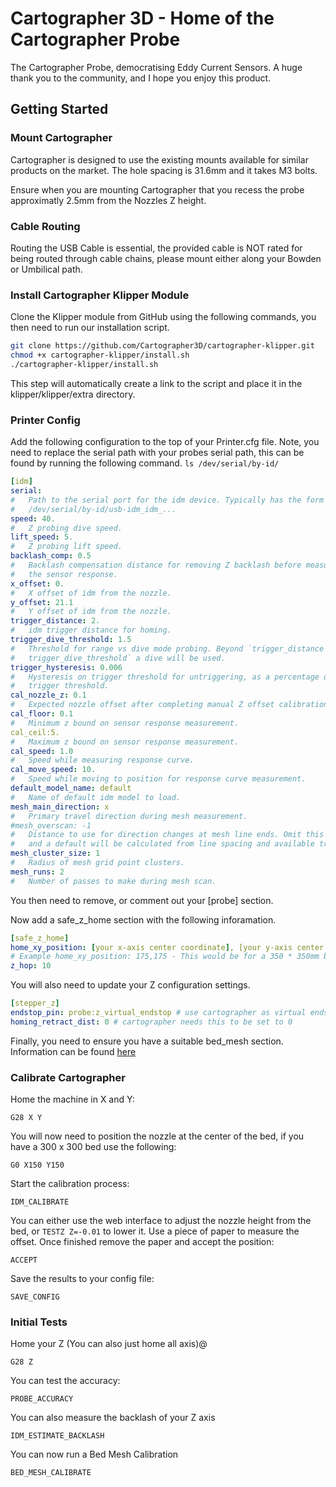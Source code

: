 # Cartographer 3D - Home of the Cartographer Probe
The Cartographer Probe, democratising Eddy Current Sensors. A huge thank you to the community, and I hope you enjoy this product. 

## Getting Started


### Mount Cartographer
Cartographer is designed to use the existing mounts available for similar products on the market. The hole spacing is 31.6mm and it takes M3 bolts. 

Ensure when you are mounting Cartographer that you recess the probe approximatly 2.5mm from the Nozzles Z height. 

### Cable Routing
Routing the USB Cable is essential, the provided cable is NOT rated for being routed through cable chains, please mount either along your Bowden or Umbilical path. 

### Install Cartographer Klipper Module 
Clone the Klipper module from GitHub using the following commands, you then need to run our installation script. 

```bash
git clone https://github.com/Cartographer3D/cartographer-klipper.git
chmod +x cartographer-klipper/install.sh
./cartographer-klipper/install.sh
```
This step will automatically create a link to the script and place it in the klipper/klipper/extra directory.

### Printer Config

Add the following configuration to the top of your Printer.cfg file. Note, you need to replace the serial path with your probes serial path, this can be found by running the following command. 
`ls /dev/serial/by-id/`

```yaml
[idm]
serial:
#   Path to the serial port for the idm device. Typically has the form
#   /dev/serial/by-id/usb-idm_idm_...
speed: 40.
#   Z probing dive speed.
lift_speed: 5.
#   Z probing lift speed.
backlash_comp: 0.5
#   Backlash compensation distance for removing Z backlash before measuring
#   the sensor response.
x_offset: 0.
#   X offset of idm from the nozzle.
y_offset: 21.1
#   Y offset of idm from the nozzle.
trigger_distance: 2.
#   idm trigger distance for homing.
trigger_dive_threshold: 1.5
#   Threshold for range vs dive mode probing. Beyond `trigger_distance +
#   trigger_dive_threshold` a dive will be used.
trigger_hysteresis: 0.006
#   Hysteresis on trigger threshold for untriggering, as a percentage of the
#   trigger threshold.
cal_nozzle_z: 0.1
#   Expected nozzle offset after completing manual Z offset calibration.
cal_floor: 0.1
#   Minimum z bound on sensor response measurement.
cal_ceil:5.
#   Maximum z bound on sensor response measurement.
cal_speed: 1.0
#   Speed while measuring response curve.
cal_move_speed: 10.
#   Speed while moving to position for response curve measurement.
default_model_name: default
#   Name of default idm model to load.
mesh_main_direction: x
#   Primary travel direction during mesh measurement.
#mesh_overscan: -1
#   Distance to use for direction changes at mesh line ends. Omit this setting
#   and a default will be calculated from line spacing and available travel.
mesh_cluster_size: 1
#   Radius of mesh grid point clusters.
mesh_runs: 2
#   Number of passes to make during mesh scan.
```
You then need to remove, or comment out your [probe] section. 

Now add a safe_z_home section with the following inforamation. 

```yaml 
[safe_z_home]
home_xy_position: [your x-axis center coordinate], [your y-axis center coordinate]
# Example home_xy_position: 175,175 - This would be for a 350 * 350mm bed. 
z_hop: 10
```

You will also need to update your Z configuration settings. 

```yaml
[stepper_z]
endstop_pin: probe:z_virtual_endstop # use cartographer as virtual endstop
homing_retract_dist: 0 # cartographer needs this to be set to 0
```
Finally, you need to ensure you have a suitable bed_mesh section. Information can be found [here](https://www.klipper3d.org/Bed_Mesh.html)

### Calibrate Cartographer

Home the machine in X and Y:
```gcode
G28 X Y
```

You will now need to position the nozzle at the center of the bed, if you have a 300 x 300 bed use the following: 
```gcode
G0 X150 Y150
```

Start the calibration process:
```
IDM_CALIBRATE
```
You can either use the web interface to adjust the nozzle height from the bed, or `TESTZ Z=-0.01` to lower it. Use a piece of paper to measure the offset. Once finished remove the paper and accept the position:
```
ACCEPT
```
Save the results to your config file:
```
SAVE_CONFIG
```
### Initial Tests

Home your Z (You can also just home all axis)@
```
G28 Z
```
You can test the accuracy:
```
PROBE_ACCURACY
```

You can also measure the backlash of your Z axis
```
IDM_ESTIMATE_BACKLASH
```
You can now run a Bed Mesh Calibration 
```
BED_MESH_CALIBRATE
```


